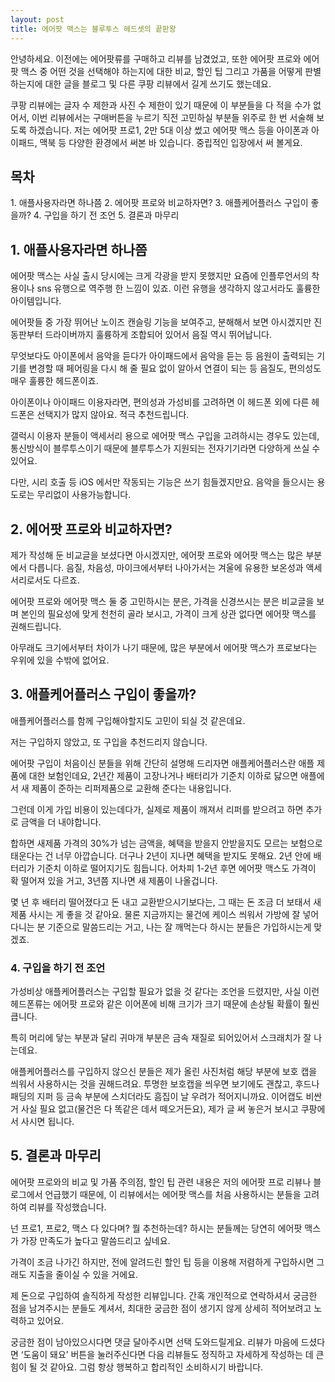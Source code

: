 ```yaml
---
layout: post
title: 에어팟 맥스는 블루투스 헤드셋의 끝판왕
---
```


안녕하세요. 이전에는 에어팟류를 구매하고 리뷰를 남겼었고, 또한 에어팟 프로와 에어팟 맥스 중 어떤 것을 선택해야 하는지에 대한 비교, 할인 팁 그리고 가품을 어떻게 판별하는지에 대한 글을 블로그 및 다른 쿠팡 리뷰에서 길게 쓰기도 했는데요. 

쿠팡 리뷰에는 글자 수 제한과 사진 수 제한이 있기 때문에 이 부분들을 다 적을 수가 없어서, 이번 리뷰에서는 구매버튼을 누르기 직전 고민하실 부분들 위주로 한 번 서술해 보도록 하겠습니다. 저는 에어팟 프로1, 2만 5대 이상 썼고 에어팟 맥스 등을 아이폰과 아이패드, 맥북 등 다양한 환경에서 써본 바 있습니다. 중립적인 입장에서 써 볼게요.


<h2>목차</h2>
1. 애플사용자라면 하나쯤
2. 에어팟 프로와 비교하자면?
3. 애플케어플러스 구입이 좋을까?
4. 구입을 하기 전 조언
5. 결론과 마무리



<h2>1. 애플사용자라면 하나쯤</h2>
에어팟 맥스는 사실 출시 당시에는 크게 각광을 받지 못했지만 요즘에 인플루언서의 착용이나 sns 유행으로 역주행 한 느낌이 있죠. 이런 유행을 생각하지 않고서라도 훌륭한 아이템입니다. 

에어팟들 중 가장 뛰어난 노이즈 캔슬링 기능을 보여주고, 분해해서 보면 아시겠지만 진동판부터 드라이버까지 훌륭하게 조합되어 있어서 음질 역시 뛰어납니다. 

무엇보다도 아이폰에서 음악을 듣다가 아이패드에서 음악을 듣는 등 음원이 출력되는 기기를 변경할 때 페어링을 다시 해 줄 필요 없이 알아서 연결이 되는 등 음질도, 편의성도 매우 훌륭한 헤드폰이죠. 

아이폰이나 아이패드 이용자라면, 편의성과 가성비를 고려하면 이 헤드폰 외에 다른 헤드폰은 선택지가 많지 않아요. 적극 추천드립니다. 

갤럭시 이용자 분들이 액세서리 용으로 에어팟 맥스 구입을 고려하시는 경우도 있는데, 통신방식이 블루투스이기 때문에 블루투스가 지원되는 전자기기라면 다양하게 쓰실 수 있어요. 

다만, 시리 호출 등 iOS 에서만 작동되는 기능은 쓰기 힘들겠지만요. 음악을 들으시는 용도로는 무리없이 사용가능합니다.


<h2>2. 에어팟 프로와 비교하자면?</h2>
제가 작성해 둔 비교글을 보셨다면 아시겠지만, 에어팟 프로와 에어팟 맥스는 많은 부분에서 다릅니다. 음질, 차음성, 마이크에서부터 나아가서는 겨울에 유용한 보온성과 액세서리로서도 다르죠. 

에어팟 프로와 에어팟 맥스 둘 중 고민하시는 분은, 가격을 신경쓰시는 분은 비교글을 보며 본인의 필요성에 맞게 천천히 골라 보시고, 가격이 크게 상관 없다면 에어팟 맥스를 권해드립니다. 

아무래도 크기에서부터 차이가 나기 때문에, 많은 부분에서 에어팟 맥스가 프로보다는 우위에 있을 수밖에 없어요.



<h2>3. 애플케어플러스 구입이 좋을까?</h2>
애플케어플러스를 함께 구입해야할지도 고민이 되실 것 같은데요. 

저는 구입하지 않았고, 또 구입을 추천드리지 않습니다. 

에어팟 구입이 처음이신 분들을 위해 간단히 설명해 드리자면 애플케어플러스란 애플 제품에 대한 보험인데요, 2년간 제품이 고장나거나 배터리가 기준치 이하로 닳으면 애플에서 새 제품이 준하는 리퍼제품으로 교환해 준다는 내용입니다. 

그런데 이게 가입 비용이 있는데다가, 실제로 제품이 깨져서 리퍼를 받으려고 하면 추가로 금액을 더 내야합니다. 

합하면 새제품 가격의 30%가 넘는 금액을, 혜택을 받을지 안받을지도 모르는 보험으로 태운다는 건 너무 아깝습니다. 더구나 2년이 지나면 혜택을 받지도 못해요. 2년 안에 배터리가 기준치 이하로 떨어지기도 힘듭니다. 어차피 1-2년 후면 에어팟 맥스도 가격이 확 떨어져 있을 거고, 3년쯤 지나면 새 제품이 나올겁니다. 

몇 년 후 배터리 떨어졌다고 돈 내고 교환받으시기보다는, 그 때는 돈 조금 더 보태서 새 제품 사시는 게 좋을 것 같아요. 물론 지금까지는 물건에 케이스 씌워서 가방에 잘 넣어다니는 분 기준으로 말씀드리는 거고, 나는 잘 깨먹는다 하시는 분들은 가입하시는게 맞겠죠.


<h3>4. 구입을 하기 전 조언</h3>
가성비상 애플케어플러스는 구입할 필요가 없을 것 같다는 조언을 드렸지만, 사실 이런 헤드폰류는 에어팟 프로와 같은 이어폰에 비해 크기가 크기 때문에 손상될 확률이 훨씬 큽니다. 

특히 머리에 닿는 부분과 달리 귀마개 부분은 금속 재질로 되어있어서 스크래치가 잘 나는데요. 

애플케어플러스를 구입하지 않으신 분들은 제가 올린 사진처럼 해당 부분에 보호 캡을 씌워서 사용하시는 것을 권해드려요. 투명한 보호캡을 씌우면 보기에도 괜찮고, 후드나 패딩의 지퍼 등 금속 부분에 스치더라도 흠집이 날 우려가 적어지니까요. 이어캡도 비싼 거 사실 필요 없고(물건은 다 똑같은 데서 떼오거든요), 제가 글 써 놓은거 보시고 쿠팡에서 사시면 됩니다.



<h2>5. 결론과 마무리</h2>
에어팟 프로와의 비교 및 가품 주의점, 할인 팁 관련 내용은 저의 에어팟 프로 리뷰나 블로그에서 언급했기 때문에, 이 리뷰에서는 에어팟 맥스를 처음 사용하시는 분들을 고려하여 리뷰를 작성했습니다. 

넌 프로1, 프로2, 맥스 다 있다며? 뭘 추천하는데? 하시는 분들께는 당연히 에어팟 맥스가 가장 만족도가 높다고 말씀드리고 싶네요.

가격이 조금 나가긴 하지만, 전에 알려드린 할인 팁 등을 이용해 저렴하게 구입하시면 그래도 지출을 줄이실 수 있을 거에요.

제 돈으로 구입하여 솔직하게 작성한 리뷰입니다. 간혹 개인적으로 연락하셔서 궁금한 점을 남겨주시는 분들도 계셔서, 최대한 궁금한 점이 생기지 않게 상세히 적어보려고 노력하고 있어요. 

궁금한 점이 남아있으시다면 댓글 달아주시면 선택 도와드릴게요. 리뷰가 마음에 드셨다면 ‘도움이 돼요’ 버튼을 눌러주신다면 다음 리뷰들도 정직하고 자세하게 작성하는 데 큰 힘이 될 것 같아요. 그럼 항상 행복하고 합리적인 소비하시기 바랍니다.